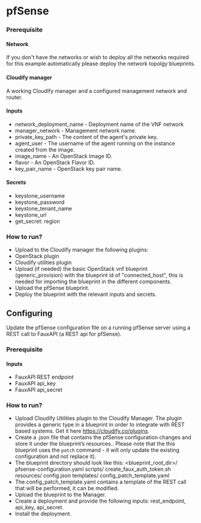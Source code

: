 # pfSense
### Prerequisite
#### Network
If you don't have the networks or wish to deploy all the networks required for this
example automatically please deploy the network topolgy blueprints.
#### Cloudify manager
A working Cloudify manager and a configured management network and router.
#### Inputs
* network_deployment_name - Deployment name of the VNF network
* manager_network - Management network name.
* private_key_path - The content of the agent's private key.
* agent_user - The username of the agent running on the instance created from the image.
* image_name - An OpenStack Image ID.
* flavor - An OpenStack Flavor ID.
* key_pair_name - OpenStack key pair name.
#### Secrets
* keystone_username
* keystone_password
* keystone_tenant_name
* keystone_url
* get_secret: region

### How to run?
* Upload to the Cloudify manager the following plugins:
 * OpenStack plugin
 * Cloudify utilities plugin
* Upload (if needed) the basic OpenStack vnf blueprint (generic_provision) with the blueprint id of "connected_host",
 this is needed for importing the blueprint in the different components.
* Upload the pfSense blueprint.
* Deploy the blueprint with the relevant inputs and secrets.

## Configuring
Update the pfSense configuration file on a running pfSense server using a
REST call to FauxAPI (a REST api for pfSense).
### Prerequisite
#### Inputs
* FauxAPI REST endpoint
* FauxAPI api_key
* FauxAPI api_secret

### How to run?
* Upload Cloudify Utilities plugin to the Cloudify Manager. The plugin provides a generic type in a blueprint in order to integrate with REST based systems. Get it here https://cloudify.co/plugins.
* Create a .json file that contains the pfSense configuration changes and store it under the blueprint’s resources.. Please note that the this blueprint uses the `patch` command - it will only update the existing configuration and not replace it).
* The blueprint directory should look like this:
<blueprint_root_dir>/
	pfsense-configuration.yaml
	scripts/
		create_faux_auth_token.sh
	resources/
		config.json
templates/
		config_patch_template.yaml
* The config_patch_template.yaml contains a template of the REST call that will be performed, it can be modified.
* Upload the blueprint to the Manager.
* Create a deployment and provide the following inputs: rest_endpoint, api_key, api_secret.
* Install the deployment.

